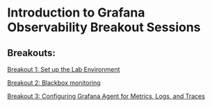 # Introduction to Grafana Observability Breakout Sessions

## Breakouts:

[Breakout 1: Set up the Lab Environment](breakout-1-setup-environment.md)

[Breakout 2: Blackbox monitoring](breakout-2-blackbox-monitoring.md)

[Breakout 3: Configuring Grafana Agent for Metrics, Logs, and Traces](breakout-3-grafana-agent.md)
